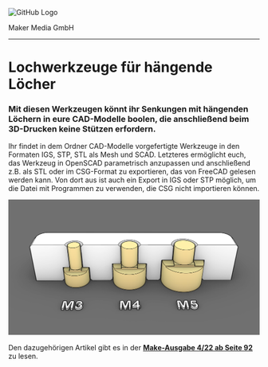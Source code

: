 ![GitHub Logo](http://www.heise.de/make/icons/make_logo.png)

Maker Media GmbH
*** 

# Lochwerkzeuge für hängende Löcher

### Mit diesen Werkzeugen könnt ihr Senkungen mit hängenden Löchern in eure CAD-Modelle boolen, die anschließend beim 3D-Drucken keine Stützen erfordern.

Ihr findet in dem Ordner CAD-Modelle vorgefertigte Werkzeuge in den Formaten IGS, STP, STL als Mesh und SCAD. Letzteres ermöglicht euch, das Werkzeug in OpenSCAD parametrisch anzupassen und anschließend z.B. als STL oder im CSG-Format zu exportieren, das von FreeCAD gelesen werden kann. Von dort aus ist auch ein Export in IGS oder STP möglich, um die Datei mit Programmen zu verwenden, die CSG nicht importieren können.

![Picture](https://github.com/MakeMagazinDE/Lochwerkzeuge/blob/main/12_b.png)

Den dazugehörigen Artikel gibt es in der **[Make-Ausgabe 4/22 ab Seite 92](https://www.heise.de/select/make/2022/4/2218007274793818044)** zu lesen. 

